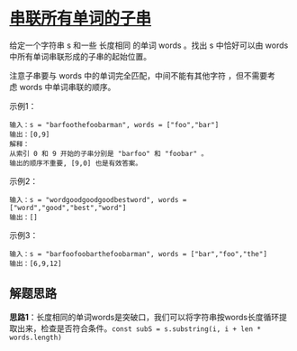 # [串联所有单词的子串](https://leetcode.cn/problems/substring-with-concatenation-of-all-words/)

给定一个字符串 s 和一些 长度相同 的单词 words 。找出 s 中恰好可以由 words 中所有单词串联形成的子串的起始位置。

注意子串要与 words 中的单词完全匹配，中间不能有其他字符 ，但不需要考虑 words 中单词串联的顺序。

示例1：
```
输入：s = "barfoothefoobarman", words = ["foo","bar"]
输出：[0,9]
解释：
从索引 0 和 9 开始的子串分别是 "barfoo" 和 "foobar" 。
输出的顺序不重要, [9,0] 也是有效答案。
```

示例2：
```
输入：s = "wordgoodgoodgoodbestword", words = ["word","good","best","word"]
输出：[]
```

示例3：
```
输入：s = "barfoofoobarthefoobarman", words = ["bar","foo","the"]
输出：[6,9,12]
```

## 解题思路
**思路1**：长度相同的单词words是突破口，我们可以将字符串按words长度循环提取出来，检查是否符合条件。`const subS = s.substring(i, i + len * words.length)`